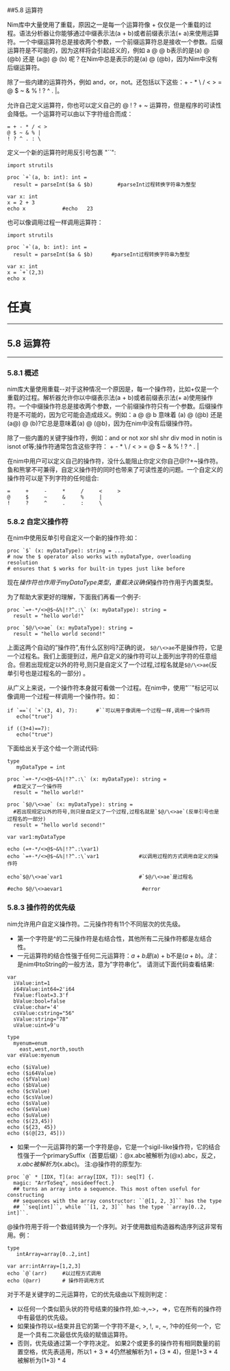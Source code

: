 ##5.8 运算符

Nim库中大量使用了重载，原因之一是每一个运算符像 + 仅仅是一个重载的过程。语法分析器让你能够通过中缀表示法(a + b)或者前缀表示法(+ a)来使用运算符。一个中缀运算符总是接收两个参数，一个前缀运算符总是接收一个参数。后缀运算符是不可能的，因为这样将会引起歧义的，例如 a @ @ b表示的是(a) @ (@b) 还是 (a@) @ (b) 呢？在Nim中总是表示的是(a) @ (@b)，因为Nim中没有后缀运算符。

除了一些内建的运算符外，例如 and，or，not。还包括以下这些：+ - * \ / < > = @ $ ~ & % ! ? ^ . |。

允许自己定义运算符，你也可以定义自己的 @ ! ? + ~ 运算符，但是程序的可读性会降低。一个运算符可以由以下字符组合而成：

    = + - * / < > 
    @ $ ~ & % | 
    ! ? ^ . : \

定义一个新的运算符时用反引号包裹 "``":

    import strutils
    
    proc `+`(a, b: int): int = 
      result = parseInt($a & $b)        #parseInt过程转换字符串为整型
    
    var x: int
    x = 2 + 3
    echo x            #echo   23



也可以像调用过程一样调用运算符：

    import strutils
    
    proc `+`(a, b: int): int = 
      result = parseInt($a & $b)      #parseInt过程转换字符串为整型
    
    var x: int
    x = `+`(2,3)
    echo x
    
    
# 任真
***
## 5.8 运算符
***
### 5.8.1 概述
nim库大量使用重载--对于这种情况一个原因是，每一个操作符，比如+仅是一个重载的过程。解析器允许你以中缀表示法(a + b)或者前缀表示法(+ a)使用操作符。一个中缀操作符总是接收两个参数，一个前缀操作符只有一个参数。后缀操作符是不可能的，因为它可能会造成歧义。例如：a @ @ b 意味着 (a) @ (@b) 还是 (a@) @ (b)?它总是意味着(a) @ (@b)，因为在nim中没有后缀操作符。

除了一些内置的关键字操作符，例如：and or not xor shl shr div mod in notin is isnot of等;操作符通常包含这些字符： + - * \ / < > = @ $ ~ & % ! ? ^ . |

在nim中用户可以定义自己的操作符，没什么能阻止你定义你自己@!?+~操作符。鱼和熊掌不可兼得，自定义操作符的同时也带来了可读性差的问题。一个自定义的操作符可以是下列字符的任何组合:
```
=     +     -     *     /     <     >
@     $     ~     &     %     |
!     ?     ^     .     :     \
```
### 5.8.2 自定义操作符
在nim中使用反单引号自定义一个新的操作符:如：
```
proc `$` (x: myDataType): string = ...
# now the $ operator also works with myDataType, overloading resolution  
# ensures that $ works for built-in types just like before
```
现在$操作符也作用于myDataType类型，重载决议确保$操作符作用于内置类型。

为了帮助大家更好的理解，下面我们再看一个例子:
```
proc `=+-*/<>@$~&%|!?^.:\` (x: myDataType): string =  
  result = "hello world!"

proc `$@/\<>ae` (x: myDataType): string =
  result = "hello world second!"
```
上面这两个自动的”操作符”,有什么区别吗?正确的说， ``$@/\<>ae``不是操作符，它是一个过程名。我们上面提到过，用户自定义的操作符可以上面列出字符的任意组合。但若出现规定以外的符号,则只是自定义了一个过程,过程名就是``$@/\<>ae``(反单引号也是过程名的一部分) 。

从广义上来说，一个操作符本身就可看做一个过程。在nim中，使用"``"标记可以像调用一个过程一样调用一个操作符。如：
```
if `==`( `+`(3, 4), 7):      #``可以用于像调用一个过程一样,调用一个操作符
   echo("true")

if ((3+4)==7): 
   echo("true")
```
下面给出关于这个给一个测试代码:
```
type
   myDataType = int

proc `=+-*/<>@$~&%|!?^.:\` (x: myDataType): string =                               
  #自定义了一个操作符
  result = "hello world!"

proc `$@/\<>ae` (x: myDataType): string =          
  #若出现规定以外的符号,则只是自定义了一个过程,过程名就是`$@/\<>ae`(反单引号也是过程名的一部分)                     
  result = "hello world second!"

var var1:myDataType

echo (=+-*/<>@$~&%|!?^.:\var1)                    
echo `=+-*/<>@$~&%|!?^.:\`var1             #以调用过程的方式调用自定义的操作符

echo`$@/\<>ae`var1                         #`$@/\<>ae`是过程名

#echo $@/\<>aevar1                          #error
```
### 5.8.3 操作符的优先级
nim允许用户自定义操作符。二元操作符有11个不同层次的优先级。
* 第一个字符是^的二元操作符是右结合性，其他所有二元操作符都是左结合性。
* 一元运算符的结合性强于任何二元运算符：$a + b是($a) + b不是$(a + b)。
注：$是nim中toString的一般方法，意为”字符串化”。
请测试下面代码查看结果:
```
var
  iValue:int=1
  i64Value:int64=2'i64
  fValue:float=3.3'f
  bValue:bool=false
  cValue:char='4'
  csValue:cstring="56"
  sValue:string="78"
  uValue:uint=9'u
  
type
  myenum=enum
    east,west,north,south
var eValue:myenum

echo ($iValue)
echo ($i64Value)
echo ($fValue)
echo ($bValue)
echo ($cValue)
echo ($csValue)
echo ($sValue)
echo ($eValue)
echo ($uValue)
echo ($(23,45))
echo (${23, 45})
echo ($(@[23, 45]))
```
* 如果一个一元运算符的第一个字符是@，它是一个sigil-like操作符，它的结合性强于一个primarySuffix（首要后缀）：@x.abc被解析为(@x).abc，反之，$x.abc被解析为$(x.abc)。
注:@操作符的原型为:
```
proc `@` * [IDX, T](a: array[IDX, T]): seq[T] {.
  magic: "ArrToSeq", nosideeffect.}
  ## turns an array into a sequence. This most often useful for constructing
  ## sequences with the array constructor: ``@[1, 2, 3]`` has the type
  ## ``seq[int]``, while ``[1, 2, 3]`` has the type ``array[0..2, int]``.
```
@操作符用于将一个数组转换为一个序列。对于使用数组构造器构造序列这非常有用。例：
```
type
   intArray=array[0..2,int]

var arr:intArray=[1,2,3]
echo `@`(arr)     #以过程方式调用
echo (@arr)       # 操作符调用方式
```
对于不是关键字的二元运算符，它的优先级由以下规则判定：
* 以任何一个类似箭头状的符号结束的操作符,如:->,~>，=>，它在所有的操作符中有最低的优先级。
* 如果操作符以=结束并且它的第一个字符不是<, >, !, =, ~, ?中的任何一个，它是一个具有二次最低优先级的赋值运算符。
* 否则，优先级通过第一个字符决定。
如果2个或更多的操作符有相同数量的前置空格，优先表适用，所以1 + 3 * 4仍然被解析为1 + (3 * 4)，但是1+3 * 4被解析为(1+3) * 4
